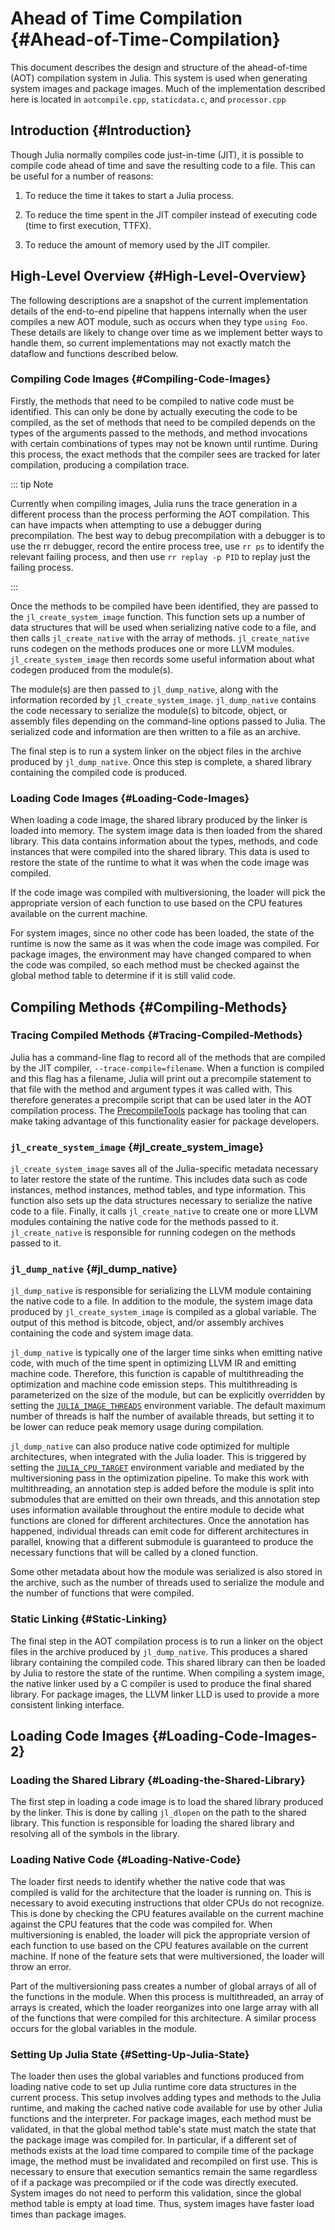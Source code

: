 
# Ahead of Time Compilation {#Ahead-of-Time-Compilation}

This document describes the design and structure of the ahead-of-time (AOT) compilation system in Julia. This system is used when generating system images and package images. Much of the implementation described here is located in `aotcompile.cpp`, `staticdata.c`, and `processor.cpp`

## Introduction {#Introduction}

Though Julia normally compiles code just-in-time (JIT), it is possible to compile code ahead of time and save the resulting code to a file. This can be useful for a number of reasons:
1. To reduce the time it takes to start a Julia process.
  
1. To reduce the time spent in the JIT compiler instead of executing code (time to first execution, TTFX).
  
1. To reduce the amount of memory used by the JIT compiler.
  

## High-Level Overview {#High-Level-Overview}

The following descriptions are a snapshot of the current implementation details of the end-to-end pipeline that happens internally when the user compiles a new AOT module, such as occurs when they type `using Foo`. These details are likely to change over time as we implement better ways to handle them, so current implementations may not exactly match the dataflow and functions described below.

### Compiling Code Images {#Compiling-Code-Images}

Firstly, the methods that need to be compiled to native code must be identified. This can only be done by actually executing the code to be compiled, as the set of methods that need to be compiled depends on the types of the arguments passed to the methods, and method invocations with certain combinations of types may not be known until runtime. During this process, the exact methods that the compiler sees are tracked for later compilation, producing a compilation trace.

::: tip Note

Currently when compiling images, Julia runs the trace generation in a different process than the process performing the AOT compilation. This can have impacts when attempting to use a debugger during precompilation. The best way to debug precompilation with a debugger is to use the rr debugger, record the entire process tree, use `rr ps` to identify the relevant failing process, and then use `rr replay -p PID` to replay just the failing process.

:::

Once the methods to be compiled have been identified, they are passed to the `jl_create_system_image` function. This function sets up a number of data structures that will be used when serializing native code to a file, and then calls `jl_create_native` with the array of methods. `jl_create_native` runs codegen on the methods produces one or more LLVM modules. `jl_create_system_image` then records some useful information about what codegen produced from the module(s).

The module(s) are then passed to `jl_dump_native`, along with the information recorded by `jl_create_system_image`. `jl_dump_native` contains the code necessary to serialize the module(s) to bitcode, object, or assembly files depending on the command-line options passed to Julia. The serialized code and information are then written to a file as an archive.

The final step is to run a system linker on the object files in the archive produced by `jl_dump_native`. Once this step is complete, a shared library containing the compiled code is produced.

### Loading Code Images {#Loading-Code-Images}

When loading a code image, the shared library produced by the linker is loaded into memory. The system image data is then loaded from the shared library. This data contains information about the types, methods, and code instances that were compiled into the shared library. This data is used to restore the state of the runtime to what it was when the code image was compiled.

If the code image was compiled with multiversioning, the loader will pick the appropriate version of each function to use based on the CPU features available on the current machine.

For system images, since no other code has been loaded, the state of the runtime is now the same as it was when the code image was compiled. For package images, the environment may have changed compared to when the code was compiled, so each method must be checked against the global method table to determine if it is still valid code.

## Compiling Methods {#Compiling-Methods}

### Tracing Compiled Methods {#Tracing-Compiled-Methods}

Julia has a command-line flag to record all of the methods that are compiled by the JIT compiler, `--trace-compile=filename`. When a function is compiled and this flag has a filename, Julia will print out a precompile statement to that file with the method and argument types it was called with. This therefore generates a precompile script that can be used later in the AOT compilation process. The [PrecompileTools](https://julialang.github.io/PrecompileTools.jl/stable/) package has tooling that can make taking advantage of this functionality easier for package developers.

### `jl_create_system_image` {#jl_create_system_image}

`jl_create_system_image` saves all of the Julia-specific metadata necessary to later restore the state of the runtime. This includes data such as code instances, method instances, method tables, and type information. This function also sets up the data structures necessary to serialize the native code to a file. Finally, it calls `jl_create_native` to create one or more LLVM modules containing the native code for the methods passed to it. `jl_create_native` is responsible for running codegen on the methods passed to it.

### `jl_dump_native` {#jl_dump_native}

`jl_dump_native` is responsible for serializing the LLVM module containing the native code to a file. In addition to the module, the system image data produced by `jl_create_system_image` is compiled as a global variable. The output of this method is bitcode, object, and/or assembly archives containing the code and system image data.

`jl_dump_native` is typically one of the larger time sinks when emitting native code, with much of the time spent in optimizing LLVM IR and emitting machine code. Therefore, this function is capable of multithreading the optimization and machine code emission steps. This multithreading is parameterized on the size of the module, but can be explicitly overridden by setting the [`JULIA_IMAGE_THREADS`](/manual/environment-variables#JULIA_IMAGE_THREADS) environment variable. The default maximum number of threads is half the number of available threads, but setting it to be lower can reduce peak memory usage during compilation.

`jl_dump_native` can also produce native code optimized for multiple architectures, when integrated with the Julia loader. This is triggered by setting the [`JULIA_CPU_TARGET`](/manual/environment-variables#JULIA_CPU_TARGET) environment variable and mediated by the multiversioning pass in the optimization pipeline. To make this work with multithreading, an annotation step is added before the module is split into submodules that are emitted on their own threads, and this annotation step uses information available throughout the entire module to decide what functions are cloned for different architectures. Once the annotation has happened, individual threads can emit code for different architectures in parallel, knowing that a different submodule is guaranteed to produce the necessary functions that will be called by a cloned function.

Some other metadata about how the module was serialized is also stored in the archive, such as the number of threads used to serialize the module and the number of functions that were compiled.

### Static Linking {#Static-Linking}

The final step in the AOT compilation process is to run a linker on the object files in the archive produced by `jl_dump_native`. This produces a shared library containing the compiled code. This shared library can then be loaded by Julia to restore the state of the runtime. When compiling a system image, the native linker used by a C compiler is used to produce the final shared library. For package images, the LLVM linker LLD is used to provide a more consistent linking interface.

## Loading Code Images {#Loading-Code-Images-2}

### Loading the Shared Library {#Loading-the-Shared-Library}

The first step in loading a code image is to load the shared library produced by the linker. This is done by calling `jl_dlopen` on the path to the shared library. This function is responsible for loading the shared library and resolving all of the symbols in the library.

### Loading Native Code {#Loading-Native-Code}

The loader first needs to identify whether the native code that was compiled is valid for the architecture that the loader is running on. This is necessary to avoid executing instructions that older CPUs do not recognize. This is done by checking the CPU features available on the current machine against the CPU features that the code was compiled for. When multiversioning is enabled, the loader will pick the appropriate version of each function to use based on the CPU features available on the current machine. If none of the feature sets that were multiversioned, the loader will throw an error.

Part of the multiversioning pass creates a number of global arrays of all of the functions in the module. When this process is multithreaded, an array of arrays is created, which the loader reorganizes into one large array with all of the functions that were compiled for this architecture. A similar process occurs for the global variables in the module.

### Setting Up Julia State {#Setting-Up-Julia-State}

The loader then uses the global variables and functions produced from loading native code to set up Julia runtime core data structures in the current process. This setup involves adding types and methods to the Julia runtime, and making the cached native code available for use by other Julia functions and the interpreter. For package images, each method must be validated, in that the global method table&#39;s state must match the state that the package image was compiled for. In particular, if a different set of methods exists at the load time compared to compile time of the package image, the method must be invalidated and recompiled on first use. This is necessary to ensure that execution semantics remain the same regardless of if a package was precompiled or if the code was directly executed. System images do not need to perform this validation, since the global method table is empty at load time. Thus, system images have faster load times than package images.
